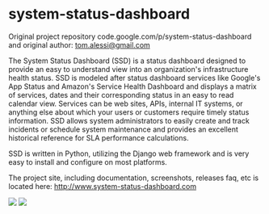 # system-status-dashboard
Original project repository code.google.com/p/system-status-dashboard and original author: tom.alessi@gmail.com 

The System Status Dashboard (SSD) is a status dashboard designed to provide an easy to understand view into an organization's infrastructure health status. SSD is modeled after status dashboard services like Google's App Status and Amazon's Service Health Dashboard and displays a matrix of services, dates and their corresponding status in an easy to read calendar view. Services can be web sites, APIs, internal IT systems, or anything else about which your users or customers require timely status information. SSD allows system administrators to easily create and track incidents or schedule system maintenance and provides an excellent historical reference for SLA performance calculations.

SSD is written in Python, utilizing the Django web framework and is very easy to install and configure on most platforms.

The project site, including documentation, screenshots, releases faq, etc is located here:
http://www.system-status-dashboard.com

<img src="http://www.system-status-dashboard.com/home/db_main_70.png">

<img src="http://www.system-status-dashboard.com/_/rsrc/1386431761305/home/graph_70.png">
